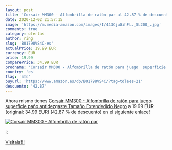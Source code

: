 ```yaml
---
layout: post
title: 'Corsair MM300 - Alfombrilla de ratón par al 42.87 % de descuento'
date: 2020-12-02 21:57:15
image: 'https://m.media-amazon.com/images/I/413CjuGihFL._SL200_.jpg'
comments: true
category: ofertas
author: ring
slug: 'B01798VS4C-es'
actualPrice: 19.99 EUR
currency: EUR
price: 19.99
comparePrice: 34.99 EUR
prodname: 'Corsair MM300 - Alfombrilla de ratón para juego  superficie paño antidezgaste   Tamaño Extendedido  Negro'
country: 'es'
flag: '🇪🇸'
buyurl: 'https://www.amazon.es/dp/B01798VS4C/?tag=tolees-21'
descuento: '42.87'
---
```


Ahora mismo tienes [Corsair MM300 - Alfombrilla de ratón para juego  superficie paño antidezgaste   Tamaño Extendedido  Negro](https://www.amazon.es/dp/B01798VS4C/?tag=tolees-21) a 19.99 EUR (original: 34.99 EUR) (42.87 %  de descuento) en el siguiente enlace!

[![Corsair MM300 - Alfombrilla de ratón par](https://m.media-amazon.com/images/I/413CjuGihFL._SL200_.jpg)](https://www.amazon.es/dp/B01798VS4C/?tag=tolees-21)

ℹ️:


[Visítala!!!](https://www.amazon.es/dp/B01798VS4C/?tag=tolees-21)
